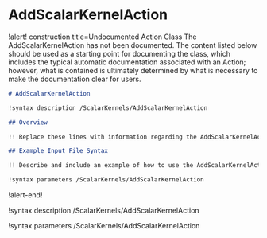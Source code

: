 # AddScalarKernelAction

!alert! construction title=Undocumented Action Class
The AddScalarKernelAction has not been documented. The content listed below should be used as a starting point for
documenting the class, which includes the typical automatic documentation associated with an Action;
however, what is contained is ultimately determined by what is necessary to make the documentation
clear for users.

```markdown
# AddScalarKernelAction

!syntax description /ScalarKernels/AddScalarKernelAction

## Overview

!! Replace these lines with information regarding the AddScalarKernelAction action.

## Example Input File Syntax

!! Describe and include an example of how to use the AddScalarKernelAction action.

!syntax parameters /ScalarKernels/AddScalarKernelAction
```
!alert-end!

!syntax description /ScalarKernels/AddScalarKernelAction

!syntax parameters /ScalarKernels/AddScalarKernelAction
